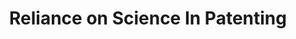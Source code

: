 ---
title: Reliance on Science In Patenting
url: relianceonscience.org/
uuid: 4864651e-d3fd-43fa-914b-3633ddc9213a
---